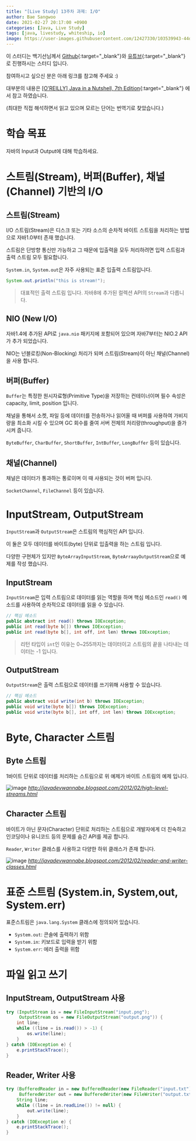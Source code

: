 ```yaml
---
title: "[Live Study] 13주차 과제: I/O"
author: Bae Sangwoo
date: 2021-02-27 20:17:00 +0900
categories: [Java, Live Study]
tags: [java, livestudy, whiteship, io]
image: https://user-images.githubusercontent.com/12427330/103539943-44dc6c00-4edc-11eb-8dbb-9d6f3bacf911.png
---
```



이 스터디는 백기선님께서 [Github](https://github.com/whiteship/live-study){:target="_blank"}와 [유튜브](https://www.youtube.com/user/whiteship2000){:target="_blank"}로 진행하시는 스터디 입니다.

참여하시고 싶으신 분은 아래 링크를 참고해 주세요 :)

대부분의 내용은 [[O'REILLY] Java in a Nutshell, 7th Edition](https://www.oreilly.com/library/view/java-in-a/9781492037248/){:target="_blank"} 에서 참고 하였습니다.

(최대한 직접 해석하면서 읽고 있으며 모르는 단어는 번역기로 찾았습니다.)


# 학습 목표

자바의 Input과 Output에 대해 학습하세요.


# 스트림(Stream), 버퍼(Buffer), 채널(Channel) 기반의 I/O

## 스트림(Stream)

I/O 스트림(Stream)은 디스크 또는 기타 소스의 순차적 바이트 스트림을 처리하는 방법으로 자바1.0부터 존재 했습니다.

스트림은 단방향 통신만 가능하고 그 때문에 입출력을 모두 처리하려면 입력 스트림과 출력 스트림 모두 필요합니다. 

`System.in`, `System.out`은 자주 사용되는 표준 입출력 스트림입니다.

```java
System.out.println("this is stream!");
```
> 대표적인 출력 스트림 입니다.
> 자바8에 추가된 컬렉션 API의 `Stream`과 다릅니다.

## NIO (New I/O)

자바1.4에 추가된 API로 `java.nio` 패키지에 포함되어 있으며 자바7부터는 NIO.2 API가 추가 되었습니다.

NIO는 넌블로킹(Non-Blocking) 처리가 되며 스트림(Stream)이 아닌 채널(Channel)을 사용 합니다.

## 버퍼(Buffer)

`Buffer`는 특정한 원시자료형(Primitive Type)을 저장하는 컨테이너이며 필수 속성은 capacity, limit, position 입니다.

채널을 통해서 소켓, 파일 등에 데이터를 전송하거나 읽어올 때 버퍼를 사용하여 가비지량을 최소화 시킬 수 있으며 GC 회수를 줄여 서버 전체의 처리량(throughput)을 즐가시켜 줍니다.

`ByteBuffer`, `CharBuffer`, `ShortBuffer`, `IntBuffer`, `LongBuffer` 등이 있습니다.

## 채널(Channel)

채널은 데이터가 통과하는 통로이며 이 때 사용되는 것이 버퍼 입니다.

`SocketChannel`, `FileChannel` 등이 있습니다.


# InputStream, OutputStream

`InputStream`과 `OutputStream`은 스트림의 핵심적인 API 입니다.

이 둘은 모두 데이터를 바이트(byte) 단위로 입출력을 하는 스트림 입니다.

다양한 구현체가 있지만 `ByteArrayInputStream`, `ByteArraayOutputStream`으로 예제를 작성 했습니다.

## InputStream

`InputStream`은 입력 스트림으로 데이터를 읽는 역할을 하며 핵심 메소드인 `read()` 메소드를 사용하여 순차적으로 데이터를 읽을 수 있습니다.

```java
// 핵심 메소드
public abstract int read() throws IOException;
public int read(byte b[]) throws IOException;
public int read(byte b[], int off, int len) throws IOException;
```
> 리턴 타입이 `int`인 이유는 0~255까지는 데이터이고 스트림의 끝을 나타내는 데이터는 -1 입니다.

## OutputStream

`OutputStream`은 출력 스트림으로 데이터를 쓰기위해 사용할 수 있습니다.

```java
// 핵심 메소드
public abstract void write(int b) throws IOException;
public void write(byte b[]) throws IOException;
public void write(byte b[], int off, int len) throws IOException;
```


# Byte, Character 스트림

## Byte 스트림

1바이트 단위로 데이터를 처리하는 스트림으로 위 예제가 바이트 스트림의 예제 입니다.

![image](https://user-images.githubusercontent.com/12427330/109421560-3cf00280-7a1b-11eb-98a9-6717a85f27a3.png)
_http://javadevwannabe.blogspot.com/2012/02/high-level-streams.html_

## Character 스트림

바이트가 아닌 문자(Character) 단위로 처리하는 스트림으로 개발자에게 더 친숙하고 인코딩이나 유니코드 등의 문제를 숨긴 API를 제공 합니다.

`Reader`, `Writer` 클래스를 사용하고 다양한 하위 클래스가 존재 합니다.

![image](https://user-images.githubusercontent.com/12427330/109421542-26e24200-7a1b-11eb-9f3d-e14b4faea299.png)
_http://javadevwannabe.blogspot.com/2012/02/reader-and-writer-classes.html_


# 표준 스트림 (System.in, System,out, System.err)

표준스트림은 `java.lang.System` 클래스에 정의되어 있습니다.

- `System.out`: 콘솔에 출력하기 위함
- `System.in`: 키보드로 입력을 받기 위함
- `System.err`: 에러 출력을 위함

# 파일 읽고 쓰기

## InputStream, OutputStream 사용

```java
try (InputStream is = new FileInputStream("input.png");
     OutputStream os = new FileOutputStream("output.png")) {
    int line;
    while ((line = is.read()) > -1) {
        os.write(line);
    }
} catch (IOException e) {
    e.printStackTrace();
}
```

## Reader, Writer 사용

```java
try (BufferedReader in = new BufferedReader(new FileReader("input.txt"));
     BufferedWriter out = new BufferedWriter(new FileWriter("output.txt"))) {
    String line;
    while ((line = in.readLine()) != null) {
        out.write(line);
    }
} catch (IOException e) {
    e.printStackTrace();
}
```
